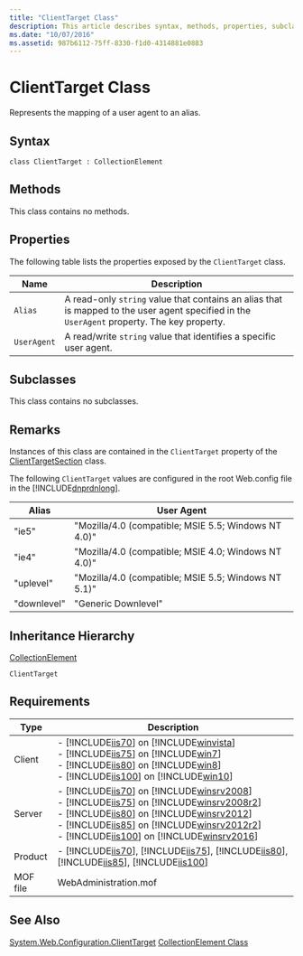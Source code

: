 ```yaml
---
title: "ClientTarget Class"
description: This article describes syntax, methods, properties, subclasses, inheritance hierarchy, and requirements for the ClientTarget Class. 
ms.date: "10/07/2016"
ms.assetid: 987b6112-75ff-8330-f1d0-4314881e0883
---
```

# ClientTarget Class
Represents the mapping of a user agent to an alias.  
  
## Syntax  
  
```vbs  
class ClientTarget : CollectionElement  
```  
  
## Methods  
 This class contains no methods.  
  
## Properties  
 The following table lists the properties exposed by the `ClientTarget` class.  
  
|Name|Description|  
|----------|-----------------|  
|`Alias`|A read-only `string` value that contains an alias that is mapped to the user agent specified in the `UserAgent` property. The key property.|  
|`UserAgent`|A read/write `string` value that identifies a specific user agent.|  
  
## Subclasses  
 This class contains no subclasses.  
  
## Remarks  
 Instances of this class are contained in the `ClientTarget` property of the [ClientTargetSection](../wmi-provider/clienttargetsection-class.md) class.  
  
 The following `ClientTarget` values are configured in the root Web.config file in the [!INCLUDE[dnprdnlong](../wmi-provider/includes/dnprdnlong-md.md)].  
  
|Alias|User Agent|  
|-----------|----------------|  
|"ie5"|"Mozilla/4.0 (compatible; MSIE 5.5; Windows NT 4.0)"|  
|"ie4"|"Mozilla/4.0 (compatible; MSIE 4.0; Windows NT 4.0)"|  
|"uplevel"|"Mozilla/4.0 (compatible; MSIE 5.5; Windows NT 5.1)"|  
|"downlevel"|"Generic Downlevel"|  
  
## Inheritance Hierarchy  
 [CollectionElement](../wmi-provider/collectionelement-class.md)  
  
 `ClientTarget`  
  
## Requirements  
  
|Type|Description|  
|----------|-----------------|  
|Client|-   [!INCLUDE[iis70](../wmi-provider/includes/iis70-md.md)] on [!INCLUDE[winvista](../wmi-provider/includes/winvista-md.md)]<br />-   [!INCLUDE[iis75](../wmi-provider/includes/iis75-md.md)] on [!INCLUDE[win7](../wmi-provider/includes/win7-md.md)]<br />-   [!INCLUDE[iis80](../wmi-provider/includes/iis80-md.md)] on [!INCLUDE[win8](../wmi-provider/includes/win8-md.md)]<br />-   [!INCLUDE[iis100](../wmi-provider/includes/iis100-md.md)] on [!INCLUDE[win10](../wmi-provider/includes/win10-md.md)]|  
|Server|-   [!INCLUDE[iis70](../wmi-provider/includes/iis70-md.md)] on [!INCLUDE[winsrv2008](../wmi-provider/includes/winsrv2008-md.md)]<br />-   [!INCLUDE[iis75](../wmi-provider/includes/iis75-md.md)] on [!INCLUDE[winsrv2008r2](../wmi-provider/includes/winsrv2008r2-md.md)]<br />-   [!INCLUDE[iis80](../wmi-provider/includes/iis80-md.md)] on [!INCLUDE[winsrv2012](../wmi-provider/includes/winsrv2012-md.md)]<br />-   [!INCLUDE[iis85](../wmi-provider/includes/iis85-md.md)] on [!INCLUDE[winsrv2012r2](../wmi-provider/includes/winsrv2012r2-md.md)]<br />-   [!INCLUDE[iis100](../wmi-provider/includes/iis100-md.md)] on [!INCLUDE[winsrv2016](../wmi-provider/includes/winsrv2016-md.md)]|  
|Product|-   [!INCLUDE[iis70](../wmi-provider/includes/iis70-md.md)], [!INCLUDE[iis75](../wmi-provider/includes/iis75-md.md)], [!INCLUDE[iis80](../wmi-provider/includes/iis80-md.md)], [!INCLUDE[iis85](../wmi-provider/includes/iis85-md.md)], [!INCLUDE[iis100](../wmi-provider/includes/iis100-md.md)]|  
|MOF file|WebAdministration.mof|  
  
## See Also  
 [System.Web.Configuration.ClientTarget](/dotnet/api/system.web.configuration.clienttarget) 
 [CollectionElement Class](../wmi-provider/collectionelement-class.md)

